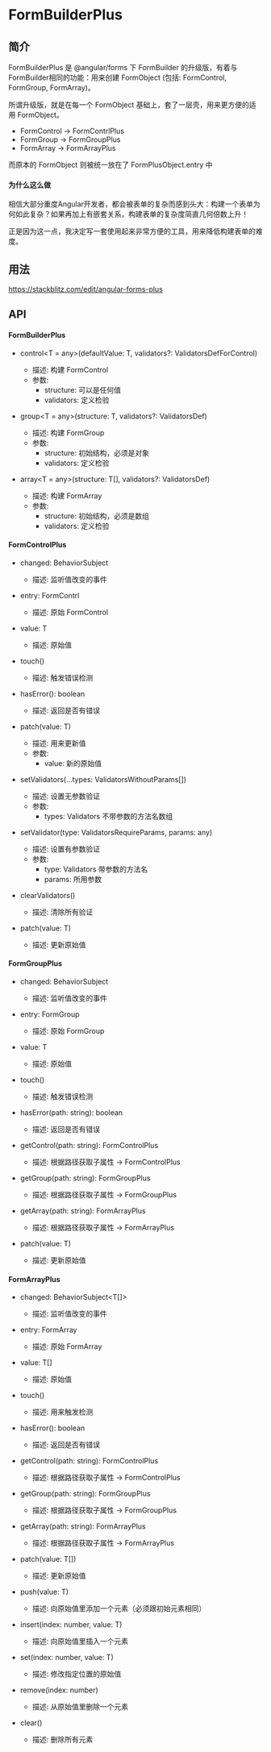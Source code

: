 # FormBuilderPlus

## 简介
FormBuilderPlus 是 @angular/forms 下 FormBuilder 的升级版，有着与FormBuilder相同的功能：用来创建 FormObject (包括: FormControl, FormGroup, FormArray)。

所谓升级版，就是在每一个 FormObject 基础上，套了一层壳，用来更方便的适用 FormObject。

- FormControl -> FormContrlPlus
- FormGroup -> FormGroupPlus
- FormArray -> FormArrayPlus

而原本的 FormObject 则被统一放在了 FormPlusObject.entry 中

#### 为什么这么做
相信大部分重度Angular开发者，都会被表单的复杂而感到头大：构建一个表单为何如此复杂？如果再加上有嵌套关系，构建表单的复杂度简直几何倍数上升！

正是因为这一点，我决定写一套使用起来非常方便的工具，用来降低构建表单的难度。


## 用法
https://stackblitz.com/edit/angular-forms-plus

## API
#### FormBuilderPlus
- control<T = any>(defaultValue: T, validators?: ValidatorsDefForControl) 
    - 描述: 构建 FormControl
    - 参数:
        - structure: 可以是任何值
        - validators: 定义检验

- group<T = any>(structure: T, validators?: ValidatorsDef)
    - 描述: 构建 FormGroup
    - 参数: 
        - structure: 初始结构，必须是对象
        - validators: 定义检验

- array<T = any>(structure: T[], validators?: ValidatorsDef)
    - 描述: 构建 FormArray
    - 参数:
        - structure: 初始结构，必须是数组
        - validators: 定义检验

#### FormControlPlus
- changed: BehaviorSubject<T>
    - 描述: 监听值改变的事件

- entry: FormContrl
    - 描述: 原始 FormControl

- value: T
    - 描述: 原始值

- touch()
    - 描述: 触发错误检测

- hasError(): boolean
    - 描述: 返回是否有错误

- patch(value: T)
    - 描述: 用来更新值
    - 参数:
        - value: 新的原始值

- setValidators(...types: ValidatorsWithoutParams[])
    - 描述: 设置无参数验证
    - 参数:
        - types: Validators 不带参数的方法名数组

- setValidator(type: ValidatorsRequireParams, params: any)
    - 描述: 设置有参数验证
    - 参数:
        - type: Validators 带参数的方法名
        - params: 所用参数

- clearValidators()
    - 描述: 清除所有验证

- patch(value: T)
    - 描述: 更新原始值


#### FormGroupPlus
- changed: BehaviorSubject<T>
    - 描述: 监听值改变的事件

- entry: FormGroup
    - 描述: 原始 FormGroup

- value: T
    - 描述: 原始值

- touch()
    - 描述: 触发错误检测

- hasError(path: string): boolean
    - 描述: 返回是否有错误

- getControl(path: string): FormControlPlus
    - 描述: 根据路径获取子属性 -> FormControlPlus

- getGroup(path: string): FormGroupPlus
    - 描述: 根据路径获取子属性 -> FormGroupPlus

- getArray(path: string): FormArrayPlus
    - 描述: 根据路径获取子属性 -> FormArrayPlus

- patch(value: T)
    - 描述: 更新原始值


#### FormArrayPlus
- changed: BehaviorSubject<T[]>
    - 描述: 监听值改变的事件

- entry: FormArray
    - 描述: 原始 FormArray

- value: T[]
    - 描述: 原始值

- touch()
    - 描述: 用来触发检测

- hasError(): boolean
    - 描述: 返回是否有错误

- getControl(path: string): FormControlPlus
    - 描述: 根据路径获取子属性 -> FormControlPlus

- getGroup(path: string): FormGroupPlus
    - 描述: 根据路径获取子属性 -> FormGroupPlus

- getArray(path: string): FormArrayPlus
    - 描述: 根据路径获取子属性 -> FormArrayPlus

- patch(value: T[])
    - 描述: 更新原始值

- push(value: T)
    - 描述: 向原始值里添加一个元素（必须跟初始元素相同）

- insert(index: number, value: T)
    - 描述: 向原始值里插入一个元素

- set(index: number, value: T)
    - 描述: 修改指定位置的原始值

- remove(index: number)
    - 描述: 从原始值里删除一个元素

- clear()
    - 描述: 删除所有元素